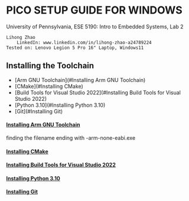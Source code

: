 # PICO SETUP GUIDE FOR WINDOWS #
University of Pennsylvania, ESE 5190: Intro to Embedded Systems, Lab 2  

    Lihong Zhao  
        LinkedIn: www.linkedin.com/in/lihong-zhao-a24789224  
    Tested on: Lenovo Legion 5 Pro 16" Laptop, Windows11 

## Installing the Toolchain ##

* [Arm GNU Toolchain](#Installing Arm GNU Toolchain)
* [CMake](#Installing CMake)
* [Build Tools for Visual Studio 2022](#Installing Build Tools for Visual Studio 2022)
* [Python 3.10](#Installing Python 3.10)
* [Git](#Installing Git)
 

#### [Installing Arm GNU Toolchain](https://developer.arm.com/downloads/-/arm-gnu-toolchain-downloads) ####
finding the filename ending with -arm-none-eabi.exe
#### [Installing CMake](https://cmake.org/download/)  ####
#### [Installing Build Tools for Visual Studio 2022](https://visualstudio.microsoft.com/zh-hans/downloads/)  ####
#### [Installing Python 3.10](https://www.python.org/downloads/release/python-3107/)  ####
#### [Installing Git](https://git-scm.com/download/win)  ####
 
